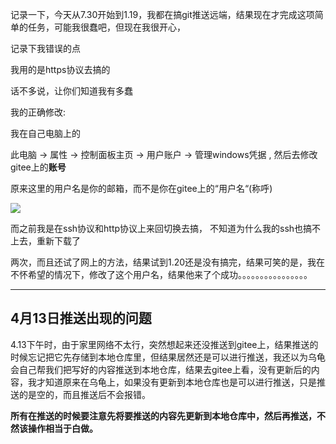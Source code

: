 记录一下，今天从7.30开始到1.19，我都在搞git推送远端，结果现在才完成这项简单的任务，可能我很蠢吧，但现在我很开心，

记录下我错误的点

我用的是https协议去搞的

话不多说，让你们知道我有多蠢

我的正确修改:

我在自己电脑上的

此电脑 -> 属性 -> 控制面板主页 -> 用户账户 -> 管理windows凭据 , 然后去修改gitee上的**账号**

原来这里的用户名是你的邮箱，而不是你在gitee上的“用户名“(称呼)

![](F:\笔记\错误笔记\assets\错误提示篇.png)

而之前我是在ssh协议和http协议上来回切换去搞， 不知道为什么我的ssh也搞不上去，重新下载了

两次，而且还试了网上的方法，结果试到1.20还是没有搞完，结果可笑的是，我在不怀希望的情况下，修改了这个用户名，结果他来了个成功。。。。。。。。。。。。。。。。

------

## 4月13日推送出现的问题

4.13下午时，由于家里网络不太行，突然想起来还没推送到gitee上，结果推送的时候忘记把它先存储到本地仓库里，但结果居然还是可以进行推送，我还以为乌龟会自己帮我们把写好的内容推送到本地仓库，结果去gitee上看，没有更新后的内容，我才知道原来在乌龟上，如果没有更新到本地仓库也是可以进行推送，只是推送的是空的，而且推送后不会报错。

**所有在推送的时候要注意先将要推送的内容先更新到本地仓库中，然后再推送，不然该操作相当于白做。**